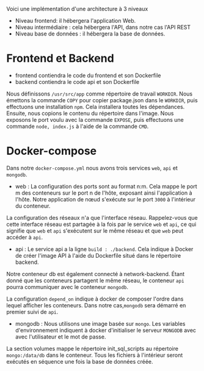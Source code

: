 Voici une implémentation d'une architecture à 3 niveaux

* Niveau frontend: il hébergera l'application Web.
* Niveau intermédiaire : cela hébergera l'API, dans notre cas l'API REST
* Niveau base de données : il hébergera la base de données.

# Frontend et Backend

* frontend contiendra le code du frontend et son Dockerfile
* backend contiendra le code api et son Dockerfile

Nous définissons ```/usr/src/app``` comme répertoire de travail ```WORKDIR```. Nous émettons la commande ```COPY``` pour copier package.json dans le ```WORKDIR```, puis effectuons une installation ```npm```. Cela installera toutes les dépendances. Ensuite, nous copions le contenu du répertoire dans l'image. Nous exposons le port voulu avec la commande ```EXPOSE```, puis effectuons une commande ```node, index.js``` à l'aide de la commande ```CMD```.

# Docker-compose

Dans notre ```docker-compose.yml``` nous avons trois services ```web```, ```api``` et ```mongodb```.

* web : La configuration des ports sont au format n:m. Cela mappe le port m des conteneurs sur le port n de l'hôte, exposant ainsi l'application à l'hôte. Notre application de nœud s'exécute sur le port ```3000``` à l'intérieur du conteneur.

La configuration des réseaux n'a que l'interface réseau. Rappelez-vous que cette interface réseau est partagée à la fois par le service ```web``` et ```api```, ce qui signifie que ```web``` et ```api``` s'exécutent sur le même réseau et que ```web``` peut accéder à ```api```.

* api : Le service api a la ligne ```build : ./backend```. Cela indique à Docker de créer l'image API à l'aide du Dockerfile situé dans le répertoire backend.

Notre conteneur db est également connecté à network-backend. Étant donné que les conteneurs partagent le même réseau, le conteneur ```api``` pourra communiquer avec le conteneur ```mongodb```.

La configuration ```depend_on``` indique à docker de composer l'ordre dans lequel afficher les conteneurs. Dans notre cas,```mongodb``` sera démarré en premier suivi de ```api```.

* mongodb : Nous utilisons une image basée sur ```mongo```. Les variables d'environnement indiquent à docker d'initialiser le serveur ```MONGODB``` avec avec l'utilisateur et le mot de passe.

La section volumes mappe le répertoire init_sql_scripts au répertoire ```mongo:/data/db``` dans le conteneur. Tous les fichiers à l'intérieur seront exécutés en séquence une fois la base de données créée.
